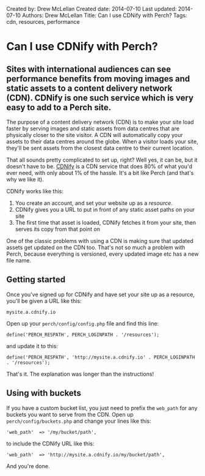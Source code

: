 Created by: Drew McLellan
Created date: 2014-07-10
Last updated: 2014-07-10
Authors: Drew McLellan
Title: Can I use CDNify with Perch?
Tags: cdn, resources, performance

# Can I use CDNify with Perch?

## Sites with international audiences can see performance benefits from moving images and static assets to a content delivery network (CDN). CDNify is one such service which is very easy to add to a Perch site.

The purpose of a content delivery network (CDN) is to make your site load faster by serving images and static assets from data centres that are physically closer to the site visitor. A CDN will automatically copy your assets to their data centres around the globe. When a visitor loads your site, they'll be sent assets from the closest data centre to their current location.

That all sounds pretty complicated to set up, right? Well yes, it can be, but it doesn't have to be. [CDNify](https://cdnify.com/) is a CDN service that does 80% of what you'd ever need, with only about 1% of the hassle. It's a bit like Perch (and that's why we like it).

CDNify works like this:

1. You create an account, and set your website up as a _resource_.
2. CDNify gives you a URL to put in front of any static asset paths on your site
3. The first time that asset is loaded, CDNify fetches it from your site, then serves its copy from that point on

One of the classic problems with using a CDN is making sure that updated assets get updated on the CDN too. That's not so much a problem with Perch, because everything is versioned, every updated image etc has a new file name.

## Getting started

Once you've signed up for CDNify and have set your site up as a resource, you'll be given a URL like this:

    mysite.a.cdnify.io

Open up your `perch/config/config.php` file and find this line:

    define('PERCH_RESPATH', PERCH_LOGINPATH . '/resources');

and update it to this:

    define('PERCH_RESPATH', 'http://mysite.a.cdnify.io' . PERCH_LOGINPATH . '/resources');

That's it. The explanation was longer than the instructions!

## Using with buckets

If you have a custom bucket list, you just need to prefix the `web_path` for any buckets you want to serve from the CDN. Open up `perch/config/buckets.php` and change your lines like this:

    'web_path'  => '/my/bucket/path',

to include the CDNify URL like this:

    'web_path'  => 'http://mysite.a.cdnify.io/my/bucket/path',

And you're done.
